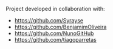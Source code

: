 Project developed in collaboration with:

- https://github.com/Syrayse
- https://github.com/BenjamimOliveira
- https://github.com/NunoGitHub
- https://github.com/tiagoparretas
